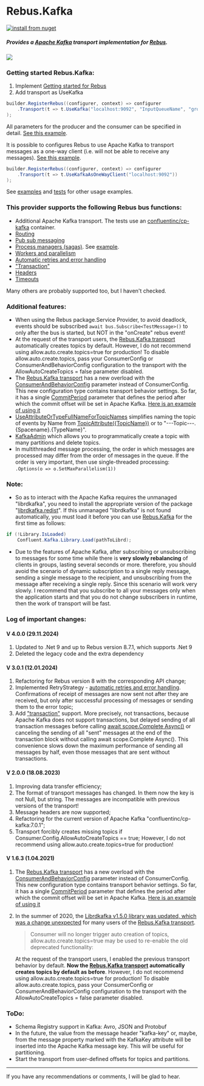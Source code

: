 # Rebus.Kafka

[![install from nuget](https://img.shields.io/nuget/v/Rebus.Kafka.svg?style=flat-square)](https://www.nuget.org/packages/Rebus.Kafka)

##### Provides a [Apache Kafka](https://kafka.apache.org/) transport implementation for [Rebus](https://github.com/rebus-org/Rebus).
![](https://raw.githubusercontent.com/glazkovalex/Rebus.Kafka/master/image.png)
### Getting started Rebus.Kafka:
1. Implement [Getting started for Rebus](https://github.com/rebus-org/Rebus#getting-started)
2. Add transport as UseKafka
```csharp
builder.RegisterRebus((configurer, context) => configurer
	.Transport(t => t.UseKafka("localhost:9092", "InputQueueName", "groupName"))
);
```

All parameters for the producer and the consumer can be specified in detail. [See this example](https://github.com/glazkovalex/Rebus.Kafka/blob/master/Examples/Scaleout.Producer/Program.cs).

It is possible to configures Rebus to use Apache Kafka to transport messages as a one-way client (i.e. will not be able to receive any messages). [See this example](https://github.com/glazkovalex/Rebus.Kafka/blob/master/Examples/KafkaAsOneWayTransport/Program.cs).

```csharp
builder.RegisterRebus((configurer, context) => configurer
	.Transport(t => t.UseKafkaAsOneWayClient("localhost:9092"))
);
```

See [examples](https://github.com/glazkovalex/Rebus.Kafka/tree/master/Examples) and [tests](https://github.com/glazkovalex/Rebus.Kafka/tree/master/Rebus.Kafka.Tests) for other usage examples.

### This provider supports the following Rebus bus functions:

* Additional Apache Kafka transport. The tests use an [confluentinc/cp-kafka](https://hub.docker.com/r/confluentinc/cp-kafka) container.
* [Routing](https://github.com/rebus-org/Rebus/wiki/Routing)
* [Pub sub messaging](https://github.com/rebus-org/Rebus/wiki/Pub-sub-messaging)
* [Process managers (sagas)](https://github.com/rebus-org/RebusSamples/blob/master/Sagas/README.md). See [example](https://github.com/glazkovalex/Rebus.Kafka/blob/14e06b88634b9b2b1051026ed808b7f1148bab52/Examples/IdempotentSaga/Program.cs#L49).
* [Workers and parallelism](https://github.com/rebus-org/Rebus/wiki/Workers-and-parallelism)
* [Automatic retries and error handling](https://github.com/rebus-org/Rebus/wiki/Automatic-retries-and-error-handling)
* ["Transaction"](https://github.com/rebus-org/Rebus/wiki/Transactions) 
* [Headers](https://github.com/glazkovalex/Rebus.Kafka/blob/d7297c278bc5ecf9181e48d443950073dd5fd7ed/Rebus.Kafka.Tests/SimpleTests.cs#L38)
* [Timeouts](https://github.com/rebus-org/Rebus/wiki/Timeouts)

Many others are probably supported too, but I haven't checked.

### Additional features:

* When using the Rebus package.Service Provider, to avoid deadlock, events should be subscribed `await bus.Subscribe<TestMessage>()` to only after the bus is started, but NOT in the "onCreate" rebus event!
* At the request of the transport users, the [Rebus.Kafka transport](https://github.com/glazkovalex/Rebus.Kafka) automatically creates topics by default. However, I do not recommend using allow.auto.create.topics=true for production! To disable allow.auto.create.topics, pass your ConsumerConfig or ConsumerAndBehaviorConfig configuration to the transport with the AllowAutoCreateTopics = false parameter disabled.
* The [Rebus.Kafka transport](https://github.com/glazkovalex/Rebus.Kafka) has a new overload with the [ConsumerAndBehaviorConfig](https://github.com/glazkovalex/Rebus.Kafka/blob/master/Rebus.Kafka/Configs/ConsumerAndBehaviorConfig.cs) parameter instead of ConsumerConfig. This new configuration type contains transport behavior settings. So far, it has a single [CommitPeriod](https://github.com/glazkovalex/Rebus.Kafka/blob/master/Rebus.Kafka/Configs/ConsumerBehaviorConfig.cs) parameter that defines the period after which the commit offset will be set in Apache Kafka. [Here is an example of using it ](https://github.com/glazkovalex/Rebus.Kafka/blob/master/Rebus.Kafka.Tests/SimpleTests.cs#L69)
* [UseAttributeOrTypeFullNameForTopicNames](https://github.com/glazkovalex/Rebus.Kafka/blob/e292ac48d9049785123bb2ab005969ed0c3ccb48/IdempotentSaga/Program.cs#L58) simplifies naming the topic of events by Name from [TopicAttribute({TopicName})](https://github.com/glazkovalex/Rebus.Kafka/blob/e292ac48d9049785123bb2ab005969ed0c3ccb48/IdempotentSaga/Messages/KickoffSagaMessages.cs#L5) or to "---Topic---.{Spacename}.{TypeName}".
* [KafkaAdmin](https://github.com/glazkovalex/Rebus.Kafka/blob/master/Rebus.Kafka/KafkaAdmin.cs) which allows you to programmatically create a topic with many partitions and delete topics.
* In multithreaded message processing, the order in which messages are processed may differ from the order of messages in the queue. If the order is very important, then use single-threaded processing: `.Options(o => o.SetMaxParallelism(1))`
 
### Note: 
- So as to interact with the Apache Kafka requires the unmanaged "librdkafka", you need to install the appropriate version of the package "[librdkafka.redist](https://www.nuget.org/packages/librdkafka.redist)". If this unmanaged "librdkafka" is not found automatically, you must load it before you can use [Rebus.Kafka](https://github.com/glazkovalex/Rebus.Kafka) for the first time as follows:

```csharp
if (!Library.IsLoaded)
	Confluent.Kafka.Library.Load(pathToLibrd);
```

- Due to the features of Apache Kafka, after subscribing or unsubscribing to messages for some time while there is **very slowly rebalancing** of clients in groups, lasting several seconds or more. therefore, you should avoid the scenario of dynamic subscription to a single reply message, sending a single message to the recipient, and unsubscribing from the message after receiving a single reply. Since this scenario will work very slowly. I recommend that you subscribe to all your messages only when the application starts and that you do not change subscribers in runtime, then the work of transport will be fast.

### Log of important changes:
#### V 4.0.0 (29.11.2024)
1. Updated to .Net 9 and up to Rebus version 8.7.1, which supports .Net 9
2. Deleted the legacy code and the extra dependency
#### V 3.0.1 (12.01.2024)
1. Refactoring for Rebus version 8 with the corresponding API change;
2. Implemented RetryStrategy - [automatic retries and error handling](https://github.com/rebus-org/Rebus/wiki/Automatic-retries-and-error-handling). Confirmations of receipt of messages are now sent not after they are received, but only after successful processing of messages or sending them to the error topic; 
3. Add ["transaction"](https://github.com/rebus-org/Rebus/wiki/Transactions) support. More precisely, not transactions, because Apache Kafka does not support transactions, but delayed sending of all transaction messages before calling [await scope.Complete Async()](https://github.com/glazkovalex/Rebus.Kafka/blob/bb7775d2b395fac10d2840517649722e279115e0/Rebus.Kafka.Tests/TransactionsTests.cs#L69) or canceling the sending of all "sent" messages at the end of the transaction block without calling await scope.Complete Async(). This convenience slows down the maximum performance of sending all messages by half, even those messages that are sent without transactions.

#### V 2.0.0 (18.08.2023)
1. Improving data transfer efficiency; 
2. The format of transport messages has changed. In them now the key is not Null, but string. The messages are incompatible with previous versions of the transport!
3. Message headers are now supported;
4. Refactoring for the current version of Apache Kafka "confluentinc/cp-kafka:7.0.1"; 
5. Transport forcibly creates missing topics if Consumer.Config.AllowAutoCreateTopics == true; However, I do not recommend using allow.auto.create.topics=true for production! 

#### V 1.6.3 (1.04.2021)
1. The [Rebus.Kafka transport](https://github.com/glazkovalex/Rebus.Kafka) has a new overload with the [ConsumerAndBehaviorConfig](https://github.com/glazkovalex/Rebus.Kafka/blob/master/Rebus.Kafka/Configs/ConsumerAndBehaviorConfig.cs) parameter instead of ConsumerConfig. This new configuration type contains transport behavior settings. So far, it has a single [CommitPeriod](https://github.com/glazkovalex/Rebus.Kafka/blob/master/Rebus.Kafka/Configs/ConsumerBehaviorConfig.cs) parameter that defines the period after which the commit offset will be set in Apache Kafka. [Here is an example of using it ](https://github.com/glazkovalex/Rebus.Kafka/blob/master/Rebus.Kafka.Tests/SimpleTests.cs#L69)

2. In the summer of 2020, the [Librdkafka v1.5.0 library was updated, which was a change unexpected](https://github.com/edenhill/librdkafka/releases/tag/v1.5.0) for many users of the [Rebus.Kafka transport](https://github.com/glazkovalex/Rebus.Kafka). 
	> Consumer will no longer trigger auto creation of topics, allow.auto.create.topics=true may be used to re-enable the old deprecated functionality:
 
	At the request of the transport users, I enabled the previous transport behavior by default. **Now the [Rebus.Kafka transport](https://github.com/glazkovalex/Rebus.Kafka) automatically creates topics by default as before**. 
	However, I do not recommend using allow.auto.create.topics=true for production! To disable allow.auto.create.topics, pass your ConsumerConfig or ConsumerAndBehaviorConfig configuration to the transport with the AllowAutoCreateTopics = false parameter disabled.

### ToDo:
- Schema Registry support in Kafka: Avro, JSON and Protobuf
- In the future, the value from the message header "kafka-key" or, maybe, from the message property marked with the KafkaKey attribute will be inserted into the Apache Kafka message key. This will be useful for partitioning.
- Start the transport from user-defined offsets for topics and partitions.
---
If you have any recommendations or comments, I will be glad to hear.
